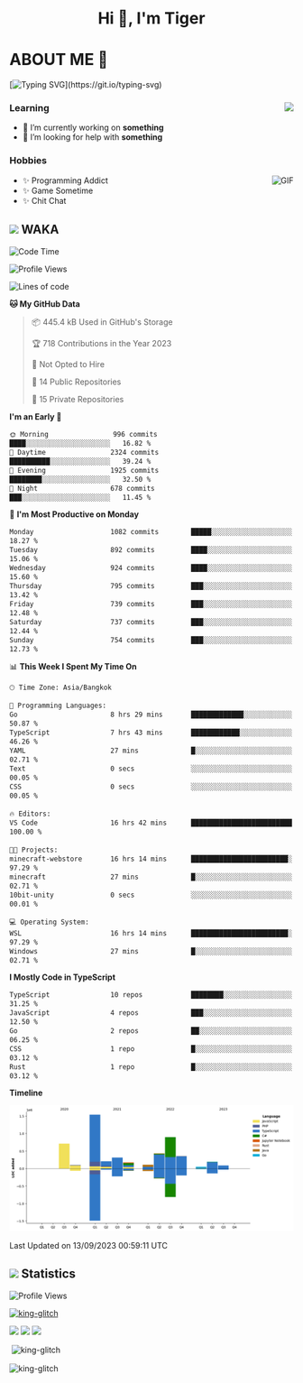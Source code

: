 <h1 align="center">Hi 👋, I'm Tiger</h1>




# ABOUT ME 💬

[![Typing SVG](https://readme-typing-svg.herokuapp.com?color=22F771&vCenter=true&lines=A+perssionate+developer+from+nowhere.)](https://git.io/typing-svg)

<div>
 <img align="right" src="https://spotify-github-profile.vercel.app/api/view?uid=12129734423&cover_image=false&theme=default&bar_color=22d016&bar_color_cover=true" />
 <h3>Learning</h3>
 
 <ul>
  <li>🔭 I’m currently working on <b>something</b></li>
  <li>🤝 I’m looking for help with <b>something</b></li>
 </ul>
 
</div>
<div>
 <h3>Hobbies</h3>
 <img align="right" height="475px"  alt="GIF" src="https://i.pinimg.com/originals/1f/b7/db/1fb7dbee557e5ed509f7517da8a84d58.gif" />
 <ul>
  <li>✨ Programming Addict</li>
  <li>✨ Game Sometime</li>
  <li>✨ Chit Chat</li>
 </ul>
 
</div>



## <img height="40" src="https://raw.githubusercontent.com/innng/innng/master/assets/kyubey.gif"/> WAKA

<!--START_SECTION:waka-->
![Code Time](http://img.shields.io/badge/Code%20Time-1%2C474%20hrs%2047%20mins-blue)

![Profile Views](http://img.shields.io/badge/Profile%20Views-8-blue)

![Lines of code](https://img.shields.io/badge/From%20Hello%20World%20I%27ve%20Written-5.2%20million%20lines%20of%20code-blue)

**🐱 My GitHub Data** 

> 📦 445.4 kB Used in GitHub's Storage 
 > 
> 🏆 718 Contributions in the Year 2023
 > 
> 🚫 Not Opted to Hire
 > 
> 📜 14 Public Repositories 
 > 
> 🔑 15 Private Repositories 
 > 
**I'm an Early 🐤** 

```text
🌞 Morning                996 commits         ████░░░░░░░░░░░░░░░░░░░░░   16.82 % 
🌆 Daytime                2324 commits        ██████████░░░░░░░░░░░░░░░   39.24 % 
🌃 Evening                1925 commits        ████████░░░░░░░░░░░░░░░░░   32.50 % 
🌙 Night                  678 commits         ███░░░░░░░░░░░░░░░░░░░░░░   11.45 % 
```
📅 **I'm Most Productive on Monday** 

```text
Monday                   1082 commits        █████░░░░░░░░░░░░░░░░░░░░   18.27 % 
Tuesday                  892 commits         ████░░░░░░░░░░░░░░░░░░░░░   15.06 % 
Wednesday                924 commits         ████░░░░░░░░░░░░░░░░░░░░░   15.60 % 
Thursday                 795 commits         ███░░░░░░░░░░░░░░░░░░░░░░   13.42 % 
Friday                   739 commits         ███░░░░░░░░░░░░░░░░░░░░░░   12.48 % 
Saturday                 737 commits         ███░░░░░░░░░░░░░░░░░░░░░░   12.44 % 
Sunday                   754 commits         ███░░░░░░░░░░░░░░░░░░░░░░   12.73 % 
```


📊 **This Week I Spent My Time On** 

```text
🕑︎ Time Zone: Asia/Bangkok

💬 Programming Languages: 
Go                       8 hrs 29 mins       █████████████░░░░░░░░░░░░   50.87 % 
TypeScript               7 hrs 43 mins       ████████████░░░░░░░░░░░░░   46.26 % 
YAML                     27 mins             █░░░░░░░░░░░░░░░░░░░░░░░░   02.71 % 
Text                     0 secs              ░░░░░░░░░░░░░░░░░░░░░░░░░   00.05 % 
CSS                      0 secs              ░░░░░░░░░░░░░░░░░░░░░░░░░   00.05 % 

🔥 Editors: 
VS Code                  16 hrs 42 mins      █████████████████████████   100.00 % 

🐱‍💻 Projects: 
minecraft-webstore       16 hrs 14 mins      ████████████████████████░   97.29 % 
minecraft                27 mins             █░░░░░░░░░░░░░░░░░░░░░░░░   02.71 % 
10bit-unity              0 secs              ░░░░░░░░░░░░░░░░░░░░░░░░░   00.01 % 

💻 Operating System: 
WSL                      16 hrs 14 mins      ████████████████████████░   97.29 % 
Windows                  27 mins             █░░░░░░░░░░░░░░░░░░░░░░░░   02.71 % 
```

**I Mostly Code in TypeScript** 

```text
TypeScript               10 repos            ████████░░░░░░░░░░░░░░░░░   31.25 % 
JavaScript               4 repos             ███░░░░░░░░░░░░░░░░░░░░░░   12.50 % 
Go                       2 repos             ██░░░░░░░░░░░░░░░░░░░░░░░   06.25 % 
CSS                      1 repo              █░░░░░░░░░░░░░░░░░░░░░░░░   03.12 % 
Rust                     1 repo              █░░░░░░░░░░░░░░░░░░░░░░░░   03.12 % 
```



**Timeline**

![Lines of Code chart](https://raw.githubusercontent.com/king-glitch/king-glitch/main/assets/bar_graph.png)


 Last Updated on 13/09/2023 00:59:11 UTC
<!--END_SECTION:waka-->
## <img height="40" src="https://raw.githubusercontent.com/innng/innng/master/assets/kyubey.gif"/> Statistics
![Profile Views](https://komarev.com/ghpvc/?username=king-glitch)  

<p align="left"> 
 <a href="https://github.com/ryo-ma/github-profile-trophy">
  <img src="https://github-profile-trophy.vercel.app/?username=king-glitch&theme=dracula" alt="king-glitch" />
 </a> </p>

![](https://github-profile-summary-cards.vercel.app/api/cards/profile-details?username=king-glitch&theme=dracula)
![](https://github-profile-summary-cards.vercel.app/api/cards/stats?username=king-glitch&theme=dracula) 
![](https://github-profile-summary-cards.vercel.app/api/cards/productive-time?username=king-glitch&theme=dracula)


<p>&nbsp;<img align="center" src="https://github-readme-stats.vercel.app/api?username=king-glitch&theme=dracula" alt="king-glitch" /></p>

<p><img align="center" src="https://github-readme-streak-stats.herokuapp.com/?user=king-glitch&theme=dracula" alt="king-glitch" /></p>
